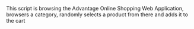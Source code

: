 This script is browsing the Advantage Online Shopping Web Application, browsers a category, randomly selects a product from there and adds it to the cart